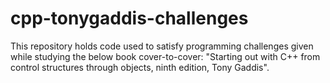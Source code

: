 # cpp-tonygaddis-challenges
This repository holds code used to satisfy programming challenges given while studying the below book cover-to-cover:
"Starting out with C++ from control structures through objects, ninth edition, Tony Gaddis".
